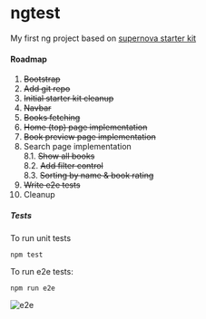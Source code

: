 # ngtest

My first ng project based on [supernova starter kit](https://github.com/orizens/supernova-angular-1.5.x-es6-starter)

#### Roadmap

1. ~~Bootstrap~~
3. ~~Add git repo~~
3. ~~Initial starter kit cleanup~~
4. ~~Navbar~~
5. ~~Books fetching~~
6. ~~Home (top) page implementation~~
7. ~~Book preview page implementation~~
8. Search page implementation<br/>
  8.1. ~~Show all books~~<br/>
  8.2. ~~Add filter control~~<br/>
  8.3. ~~Sorting by name & book rating~~
9. ~~Write e2e tests~~
10. Cleanup

##### Tests

To run unit tests
```
npm test
```

To run e2e tests:
```
npm run e2e
```

![e2e](http://g.recordit.co/xfwTXc16Bi.gif)